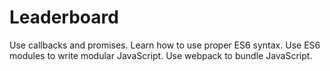 # Leaderboard
Use callbacks and promises. Learn how to use proper ES6 syntax. Use ES6 modules to write modular JavaScript. Use webpack to bundle JavaScript.

